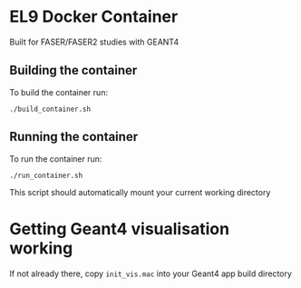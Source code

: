 # EL9 Docker Container

Built for FASER/FASER2 studies with GEANT4

## Building the container
To build the container run:
```
./build_container.sh
```

## Running the container
To run the container run:
```
./run_container.sh
```

This script should automatically mount your current working directory


# Getting Geant4 visualisation working
If not already there, copy `init_vis.mac` into your Geant4 app build directory